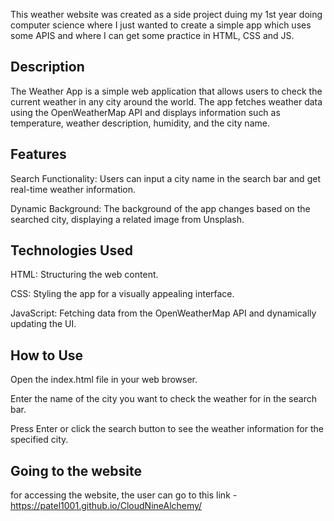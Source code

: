 This weather website was created as a side project duing my 1st year doing computer science where I just wanted to create a simple app which uses some APIS and where I can get some practice in HTML, CSS and JS.


 ## Description
 
The Weather App is a simple web application that allows users to check the current weather in any city around the world. The app fetches weather data using the OpenWeatherMap API and displays information such as temperature, weather description, humidity, and the city name.

## Features
Search Functionality: Users can input a city name in the search bar and get real-time weather information.

Dynamic Background: The background of the app changes based on the searched city, displaying a related image from Unsplash.

## Technologies Used

HTML: Structuring the web content.

CSS: Styling the app for a visually appealing interface.

JavaScript: Fetching data from the OpenWeatherMap API and dynamically updating the UI.

## How to Use

Open the index.html file in your web browser.

Enter the name of the city you want to check the weather for in the search bar.

Press Enter or click the search button to see the weather information for the specified city.

## Going to the website 

for accessing the website, the user can go to this link - https://patel1001.github.io/CloudNineAlchemy/







